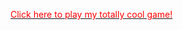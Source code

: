 <a href="https://github.com/sepfish/Stuck/blob/master/src/Stuck.jar?raw=true"><font color=red>Click here to play my totally cool game!</font></a>
